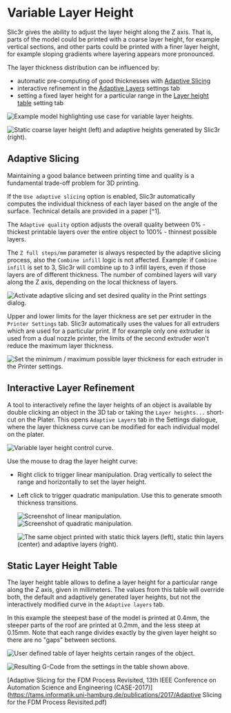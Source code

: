 Variable Layer Height
=====================

Slic3r gives the ability to adjust the layer height along the Z axis.
That is, parts of the model could be printed
with a coarse layer height, for example vertical sections, and other
parts could be printed with a finer layer height, for example sloping
gradients where layering appears more pronounced.

The layer thickness distribution can be influenced by:

- automatic pre-computing of good thicknesses with [Adaptive Slicing](#adaptive-slicing)
- interactive refinement in the [Adaptive Layers](#interactive-layer-refinement) settings tab
- setting a fixed layer height for a particular range in the [Layer height table](#static-layer-height-table) setting tab

 ![Example model highlighting use case for variable layer heights.](images/variable_layer_height/example_model.png)



 ![Static coarse layer height (**left**) and adaptive heights generated by Slic3r (**right**).](images/variable_layer_height/model_coarse_adaptive_layers.png)


Adaptive Slicing
----------------

Maintaining a good balance between printing time and quality is a fundamental
trade-off problem for 3D printing.

If the `Use adaptive slicing` option is enabled, Slic3r automatically
computes the individual thickness of each layer based on the angle of the surface.
Technical details are provided in a paper [^1].

The `Adaptive quality` option adjusts the overall quality between 0% - thickest
printable layers over the entire object to 100% - thinnest possible layers.

The `Z full steps/mm` parameter is always respected by the adaptive slicing
process, also the `Combine infill` logic is not affected.
Example: if `Combine infill` is set to 3, Slic3r will combine up to 3 infill
layers, even if those layers are of different thickness. The number of combined
layers will vary along the Z axis, depending on the local thickness of layers.



 ![Activate adaptive slicing and set desired quality in the Print settings  dialog.](images/variable_layer_height/settings_dialog.png)

Upper and lower limits for the layer thickness are set per extruder in the
`Printer Settings` tab. Slic3r automatically uses the values for all extruders
which are used for a particular print. If for example only one extruder is used
from a dual nozzle printer, the limits of the second extruder won't reduce the
maximum layer thickness.

 ![Set the minimum / maximum possible layer thickness for each extruder in the Printer settings.](images/variable_layer_height/min_max_settings_dialog.png)

Interactive Layer Refinement
----------------------------

A tool to interactively refine the layer heights of an object is available by
double clicking an object in the 3D tab or taking the `Layer heights...`
short-cut on the Plater. This opens `Adaptive Layers` tab in the Settings
dialogue, where the layer thickness curve can be modified for each individual
model on the plater.

 ![Variable layer height control curve.](images/variable_layer_height/model_adaptive_control.png)

Use the mouse to drag the layer height curve:

- Right click to trigger linear manipulation. Drag vertically to select the
range and horizontally to set the layer height.
- Left click to trigger quadratic manipulation. Use this to generate smooth
thickness transitions.

  ![Screenshot of linear manipulation.](images/variable_layer_height/screenshot_linear.png)
  ![Screenshot of quadratic manipulation.](images/variable_layer_height/screenshot_quadratic.png)

  ![The same object printed with static thick layers (**left**), static thin layers (**center**) and adaptive layers (**right**).](images/variable_layer_height/lm8uu_prints.png)


Static Layer Height Table
-------------------------

The layer height table allows to define a layer height for a particular
range along the Z axis, given in millimeters.
The values from this table will override both, the default and adaptively
generated layer heights, but not the interactively modified curve in the
`Adaptive layers` tab.

In this example the steepest base of the model is printed at 0.4mm, the steeper
parts of the roof are printed at 0.2mm, and the less steep at 0.15mm. Note that
each range divides exactly by the given layer height so there are no "gaps"
between sections.

 ![User defined table of layer heights certain ranges of the object.](images/variable_layer_height/layer_height_table.png "fig:")


 ![Resulting G-Code from the settings in the table shown above.](images/variable_layer_height/layer_height_table_gcode.png "fig:")

[Adaptive Slicing for the FDM Process Revisited, 13th IEEE Conference on Automation Science and Engineering (CASE-2017)](https://tams.informatik.uni-hamburg.de/publications/2017/Adaptive Slicing for the FDM Process Revisited.pdf)